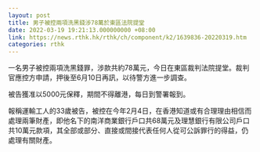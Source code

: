 ```yaml
---
layout: post
title: 男子被控兩項洗黑錢涉78萬於東區法院提堂
date: 2022-03-19 19:21:13.000000000 +08:00
link: https://news.rthk.hk/rthk/ch/component/k2/1639836-20220319.htm
categories: rthk
---
```


一名男子被控兩項洗黑錢罪，涉款共約78萬元，今日在東區裁判法院提堂。裁判官應控方申請，押後至6月10日再訊，以待警方進一步調查。

被告獲准以5000元保釋，期間不得離港，每日到警署報到。

報稱運輸工人的33歲被告，被控在今年2月4日，在香港知道或有合理理由相信而處理兩筆財產，即他名下的南洋商業銀行戶口共68萬元及理慧銀行有限公司戶口共10萬元款項，其全部或部分、直接或間接代表任何人從可公訴罪行的得益，仍處理有關財產。
